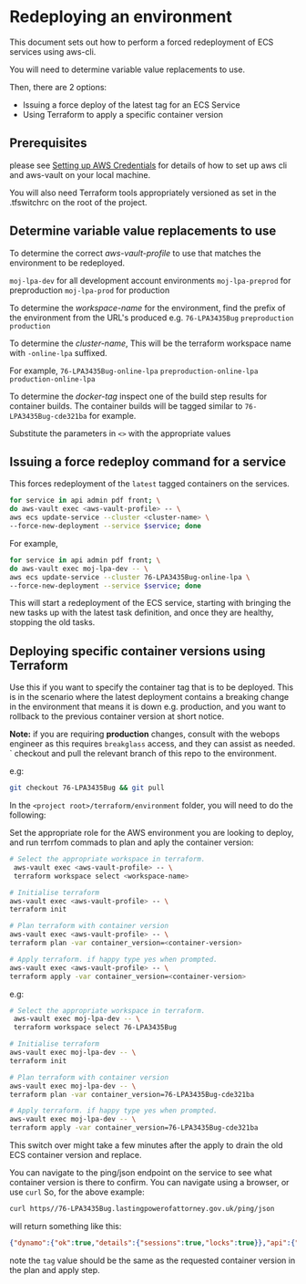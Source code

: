 # Redeploying an environment

This document sets out how to perform a forced redeployment of ECS services using aws-cli.

You will need to determine variable value replacements to use.

Then, there are 2 options:

- Issuing a force deploy of the latest tag for an ECS Service
- Using Terraform to apply a specific container version

## Prerequisites

please see [Setting up AWS Credentials](../setting-up-aws-credentials/setting-up-credentials.md) for details of how to set up aws cli and aws-vault on your local machine.

You will also need Terraform tools appropriately versioned as set in the .tfswitchrc on the root of the project.

## Determine variable value replacements to use

To determine the correct *aws-vault-profile* to use that matches the environment to be redeployed.

`moj-lpa-dev` for all development account environments
`moj-lpa-preprod` for preproduction
`moj-lpa-prod` for production

To determine the *workspace-name* for the environment, find the prefix of the environment from the URL's produced e.g.
`76-LPA3435Bug`
`preproduction`
`production`

To determine the *cluster-name*, This will be the terraform workspace name with `-online-lpa` suffixed.

For example,
`76-LPA3435Bug-online-lpa`
`preproduction-online-lpa`
`production-online-lpa`

To determine the *docker-tag* inspect one of the build step results for container builds.
The container builds will be tagged similar to `76-LPA3435Bug-cde321ba` for example.

Substitute the parameters in `<>` with the appropriate values

## Issuing a force redeploy command for a service

This forces redeployment of the `latest` tagged containers on the services.

``` bash
for service in api admin pdf front; \
do aws-vault exec <aws-vault-profile> -- \
aws ecs update-service --cluster <cluster-name> \
--force-new-deployment --service $service; done
```

For example,

```bash
for service in api admin pdf front; \
do aws-vault exec moj-lpa-dev -- \
aws ecs update-service --cluster 76-LPA3435Bug-online-lpa \
--force-new-deployment --service $service; done
```

This will start a redeployment of the ECS service, starting with bringing the new tasks up with the latest task definition, and once they are healthy, stopping the old tasks.

## Deploying specific container versions using Terraform

Use this if you want to specify the container tag that is to be deployed. This is in the scenario where the latest deployment contains a breaking change in the environment that means it is down e.g. production, and you want to rollback to the previous container version at short notice.

**Note:** if you are requiring **production** changes, consult with the webops engineer as this requires `breakglass` access, and they can assist as needed.
`
checkout and pull the relevant branch of this repo to the environment.

e.g:

``` bash
git checkout 76-LPA3435Bug && git pull
```

In the `<project root>/terraform/environment` folder, you will need to do the following:

Set the appropriate role for the AWS environment you are looking to deploy, and run terrfom commads to plan and aply the container version:

```bash
# Select the appropriate workspace in terraform.
 aws-vault exec <aws-vault-profile> -- \
 terraform workspace select <workspace-name>

# Initialise terraform
aws-vault exec <aws-vault-profile> -- \
terraform init

# Plan terraform with container version
aws-vault exec <aws-vault-profile> -- \
terraform plan -var container_version=<container-version>

# Apply terraform. if happy type yes when prompted.
aws-vault exec <aws-vault-profile> -- \
terraform apply -var container_version=<container-version>
```

e.g:

```bash
# Select the appropriate workspace in terraform.
 aws-vault exec moj-lpa-dev -- \
 terraform workspace select 76-LPA3435Bug

# Initialise terraform
aws-vault exec moj-lpa-dev -- \
terraform init

# Plan terraform with container version
aws-vault exec moj-lpa-dev -- \
terraform plan -var container_version=76-LPA3435Bug-cde321ba

# Apply terraform. if happy type yes when prompted.
aws-vault exec moj-lpa-dev -- \
terraform apply -var container_version=76-LPA3435Bug-cde321ba
```

This switch over might take a few minutes after the apply to drain the old ECS container version and replace.

You can  navigate to the ping/json endpoint on the service to see what container version is there to confirm.
You can navigate using a browser, or use `curl`
So, for the above example:

``` bash
curl https//76-LPA3435Bug.lastingpowerofattorney.gov.uk/ping/json
```

 will return something like this:

```json
{"dynamo":{"ok":true,"details":{"sessions":true,"locks":true}},"api":{"ok":true,"details":{"200":true,"database":{"ok":true},"gateway":{"ok":true},"ok":true,"queue":{"details":{"available":true,"length":0,"lengthAcceptable":true},"ok":true}}},"ok":true,"iterations":6,"tag":"76-LPA3435Bug-cde321ba"}
```

note the `tag` value should be the same as the requested container version in the plan and apply step.
